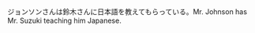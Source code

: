 <tr><td>ジョンソンさんは鈴木さんに日本語を教えてもらっている。<td><tr><tr><td>Mr. Johnson has Mr. Suzuki teaching him Japanese.<td><tr></table>

